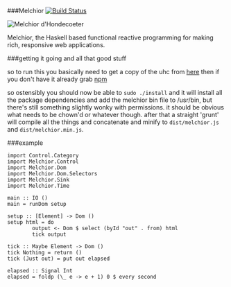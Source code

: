 ###Melchior [![Build Status](https://travis-ci.org/kjgorman/489-uhc.png)](https://travis-ci.org/kjgorman/489-uhc)


![Melchior d'Hondecoeter](http://www.artcyclopedia.org/art/melchior-d-hondecoeter-pelican.jpg)

Melchior, the Haskell based functional reactive programming for making rich, responsive web applications.

###getting it going and all that good stuff

so to run this you basically need to get a copy of the uhc from [here](https://github.com/UU-ComputerScience/uhc)
then if you don't have it already grab [npm](https://npmjs.org/)

so ostensibly you should now be able to `sudo ./install` and it will install all the package dependencies and add
the melchior bin file to /usr/bin, but there's still something slightly wonky with permissions. it should be obvious
what needs to be chown'd or whatever though. after that a straight 'grunt' will compile all the things and concatenate
and minify to `dist/melchior.js` and `dist/melchior.min.js`.

###example

    import Control.Category
    import Melchior.Control
    import Melchior.Dom
    import Melchior.Dom.Selectors
    import Melchior.Sink
    import Melchior.Time

    main :: IO ()
    main = runDom setup

    setup :: [Element] -> Dom ()
    setup html = do
            output <- Dom $ select (byId "out" . from) html
            tick output

    tick :: Maybe Element -> Dom ()
    tick Nothing = return ()
    tick (Just out) = put out elapsed

    elapsed :: Signal Int
    elapsed = foldp (\_ e -> e + 1) 0 $ every second



